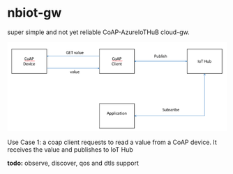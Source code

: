 # nbiot-gw

super simple and not yet reliable CoAP-AzureIoTHuB cloud-gw.  

![](static/img/uc1.png?raw=true)
  
Use Case 1: a coap client requests to read a value from a CoAP device. It receives the value and publishes to IoT Hub  


**todo:** observe, discover, qos and dtls support